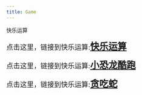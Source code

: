 ```yaml
---
title: Game
---
```


快乐运算

<font face="仿宋" size=4>点击这里，链接到快乐运算:</font><font face="仿宋" size=5 color="blue"><strong>[快乐运算](https://augustu24.github.io/lhx.github/游戏/快乐运算)</strong></font>

<font face="仿宋" size=4>点击这里，链接到快乐运算:</font><font face="仿宋" size=5 color="red"><strong>[小恐龙酷跑](https://augustu24.github.io/lhx.github/游戏/小恐龙)</strong></font>

<font face="仿宋" size=4>点击这里，链接到快乐运算:</font><font face="仿宋" size=5 color="green"><strong>[贪吃蛇](https://augustu24.github.io/lhx.github/游戏/贪吃蛇)</strong></font>